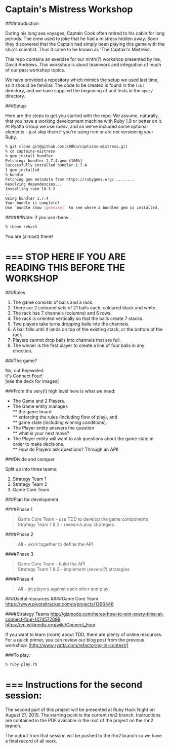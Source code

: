 Captain's Mistress Workshop
===========================

###Introduction

During his long sea voyages, Captain Cook often retired to his cabin for long periods. The crew used to joke that he had a mistress hidden away. Soon they discovered that the Captain had simply been playing this game with the ship's scientist. Thus it came to be known as 'The Captain's Mistress’.

This repo contains an exercise for our ninth(?) workshop presented by me, David Andrews. This workshop is about teamwork and integration of much of our past workshop topics.

We have provided a repository which mimics the setup we used last time, so it should be familiar. The code to be created is found in the ``lib/`` directory, and we have supplied the beginning of unit tests in the ``spec/`` directory.

###Setup

Here are the steps to get you started with the repo. We assume, naturally, that you have a working development machine with Ruby 1.9 or better on it. At Ryatta Group we use rbenv, and so we've included some optional elements - just skip them if you're using rvm or are not versioning your Ruby.

```sh
% git clone git@github.com:k00ka/captains-mistress.git
% cd captains-mistress
% gem install bundler
Fetching: bundler-1.7.4.gem (100%)
Successfully installed bundler-1.7.4
1 gem installed
% bundle
Fetching gem metadata from https://rubygems.org/.........
Resolving dependencies...
Installing rake 10.3.2
...
Using bundler 1.7.4
Your bundle is complete!
Use `bundle show [gemname]` to see where a bundled gem is installed.
```
######Note: if you use rbenv...
```sh
% rbenv rehash
```
You are (almost) there!

===
STOP HERE IF YOU ARE READING THIS BEFORE THE WORKSHOP
===

###Rules

1. The game consists of balls and a rack.  
1. There are 2 coloured sets of 21 balls each, coloured black and white.  
1. The rack has 7 channels (columns) and 6 rows.  
1. The rack is oriented vertically so that the balls create 7 stacks.  
1. Two players take turns dropping balls into the channels.  
1. A ball falls until it lands on top of the existing stack, or the bottom of the rack.  
1. Players cannot drop balls into channels that are full.  
1. The winner is the first player to create a line of four balls in any direction.  

###The game?

No, not Bejeweled.  
It's Connect Four!  
[see the deck for images]  

###From the very(!) high level here is what we need:

* The Game and 2 Players.  
* The Game entity manages  
** the game board  
** enforcing the rules (including flow of play), and  
** game state (including winning conditions).  
* The Player entity answers the question  
** what is your next move?
* The Player entity will want to ask questions about the game state in order to make decisions.  
** How do Players ask questions? Through an API!

###Divide and conquer

Split up into three teams:

1. Strategy Team 1  
1. Strategy Team 2  
1. Game Core Team  

###Plan for development

####Phase 1
> Game Core Team - use TDD to develop the game components  
> Strategy Team 1 & 2 - research play strategies  

####Phase 2
> All - work together to define the API  

####Phase 3
> Game Core Team - build the API  
> Strategy Team 1 & 2 - implement (several?) strategies  

####Phase 4
> All - pit players against each other and play!  


###Useful resources
####Game Core Team 
https://www.pivotaltracker.com/n/projects/1396446  

####Strategy Teams 
http://gizmodo.com/heres-how-to-win-every-time-at-connect-four-1474572099  
https://en.wikipedia.org/wiki/Connect_Four  


If you want to learn (more) about TDD, there are plenty of online resources. For a quick primer, you can review our blog post from the previous workshop: [http://www.ryatta.com/refactoring-in-context/] 

###To play:
```sh
% ruby play.rb
```

===
Instructions for the second session:
===

The second part of this project will be presented at Ruby Hack Night on August 27, 2015. The starting point is the current rhn2 branch. Instructions are contained in the PDF available in the root of the project on the rhn2 branch.

The output from that session will be pushed to the rhn2 branch so we have a final record of all work.
